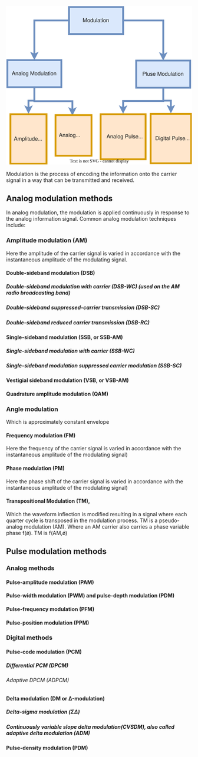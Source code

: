 ![Modulation Diagram](./Modulation.svg)

Modulation is the process of encoding the information onto the carrier signal in
a way that can be transmitted and received.

## Analog modulation methods

In analog modulation, the modulation is applied continuously in response to the
analog information signal. Common analog modulation techniques include:

### Amplitude modulation (AM)

Here the amplitude of the carrier signal is varied in accordance with the
instantaneous amplitude of the modulating signal.

#### Double-sideband modulation (DSB)

##### Double-sideband modulation with carrier (DSB-WC) (used on the AM radio broadcasting band)

##### Double-sideband suppressed-carrier transmission (DSB-SC)

##### Double-sideband reduced carrier transmission (DSB-RC)

#### Single-sideband modulation (SSB, or SSB-AM)

##### Single-sideband modulation with carrier (SSB-WC)

##### Single-sideband modulation suppressed carrier modulation (SSB-SC)

#### Vestigial sideband modulation (VSB, or VSB-AM)

#### Quadrature amplitude modulation (QAM)

### Angle modulation

Which is approximately constant envelope

#### Frequency modulation (FM)

Here the frequency of the carrier signal is varied in accordance with the
instantaneous amplitude of the modulating signal)

#### Phase modulation (PM)

Here the phase shift of the carrier signal is varied in accordance with the
instantaneous amplitude of the modulating signal)

#### Transpositional Modulation (TM),

Which the waveform inflection is modified resulting in a signal where each
quarter cycle is transposed in the modulation process. TM is a pseudo-analog
modulation (AM). Where an AM carrier also carries a phase variable phase f(ǿ).
TM is f(AM,ǿ)

## Pulse modulation methods

### Analog methods

#### Pulse-amplitude modulation (PAM)

#### Pulse-width modulation (PWM) and pulse-depth modulation (PDM)

#### Pulse-frequency modulation (PFM)

#### Pulse-position modulation (PPM)

### Digital methods

#### Pulse-code modulation (PCM)

##### Differential PCM (DPCM)

###### Adaptive DPCM (ADPCM)

#### Delta modulation (DM or Δ-modulation)

##### Delta-sigma modulation (ΣΔ)

##### Continuously variable slope delta modulation(CVSDM), also called adaptive delta modulation (ADM)

#### Pulse-density modulation (PDM)
